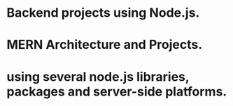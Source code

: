 # Backend projects using Node.js.
# MERN Architecture and Projects.
# using several node.js libraries, packages and server-side platforms.
